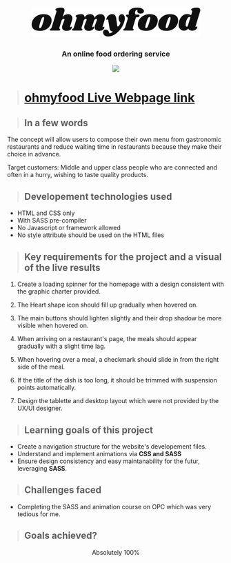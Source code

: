 <h1 align="center">
<img src="images/logo/ohmyfood.png"></h1>

<h3 align="center">An online food ordering service</h3>

<p align="center"><img src="gif-here.gif">

># **[ohmyfood Live Webpage link](dylannicolet.github.io)**

>## **In a few words**
The concept will allow users to compose their own menu from gastronomic restaurants and reduce waiting time in restaurants because they make their choice in advance.

Target customers:  Middle and upper class people who are connected and often in a hurry, wishing to taste
quality products.

>## **Developement technologies used**
* HTML and CSS only
* With SASS pre-compiler
* No Javascript or framework allowed
* No style attribute should be used on the HTML files

>## **Key requirements for the project and a visual of the live results**
1. Create a loading spinner for the homepage with a design consistent with the graphic charter provided.

2. The Heart shape icon should fill up gradually when hovered on.

3. The main buttons should lighten slightly and their drop shadow be more visible when hovered on.

4. When arriving on a restaurant's page, the meals should appear gradually with a slight time lag.

5. When hovering over a meal, a checkmark should slide in from the right side of the meal.

6. If the title of the dish is too long, it should be trimmed with suspension points automatically.

7. Design the tablette and desktop layout which were not provided by the UX/UI designer.

>## **Learning goals of this project**
* Create a navigation structure for the website's developement files.
* Understand and implement animations via **CSS and SASS**
* Ensure design consistency and easy maintanability for the futur, leveraging **SASS**.

>## **Challenges faced**
* Completing the SASS and animation course on OPC which was very tedious for me.

>## **Goals achieved?**

<p align="center">Absolutely 100%</p>

